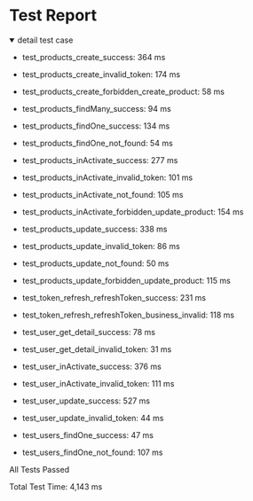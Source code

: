 # Test Report

<details open>
<summary>detail test case</summary>

  - test_products_create_success: 364 ms
  - test_products_create_invalid_token: 174 ms
  - test_products_create_forbidden_create_product: 58 ms

  - test_products_findMany_success: 94 ms

  - test_products_findOne_success: 134 ms
  - test_products_findOne_not_found: 54 ms

  - test_products_inActivate_success: 277 ms
  - test_products_inActivate_invalid_token: 101 ms
  - test_products_inActivate_not_found: 105 ms
  - test_products_inActivate_forbidden_update_product: 154 ms

  - test_products_update_success: 338 ms
  - test_products_update_invalid_token: 86 ms
  - test_products_update_not_found: 50 ms
  - test_products_update_forbidden_update_product: 115 ms

  - test_token_refresh_refreshToken_success: 231 ms
  - test_token_refresh_refreshToken_business_invalid: 118 ms

  - test_user_get_detail_success: 78 ms
  - test_user_get_detail_invalid_token: 31 ms

  - test_user_inActivate_success: 376 ms
  - test_user_inActivate_invalid_token: 111 ms

  - test_user_update_success: 527 ms
  - test_user_update_invalid_token: 44 ms

  - test_users_findOne_success: 47 ms
  - test_users_findOne_not_found: 107 ms

</details>

All Tests Passed

Total Test Time: 4,143 ms
